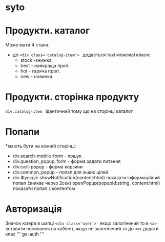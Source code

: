 # syto
# Продукти. каталог
Може мати 4 стани.
* до  ```<div class='catalog-item'> ``` додається такі можливі класи:  
  - stock -знижка,
  -  best - найкраща проп. 
  -  hot - гаряча проп. 
  -  new - новинка
# Продукти. сторінка продукту
```div.catalog-item ``` ідентичний тому що на сторінці каталог
# Попапи
*мають бути на кожній сторінці:
- div.search-mobile-form - пошук
- div.question_popup_form - форма задати питання
- div.cart-popup - форма корзини
- div.common_popup - попап для інших цілей
- div
Функції:
showNotification(content:html) показати інформаційний попап (зникає через 2сек)
openPopup(popupId:string, content:html) показати попап з контентом
# Авторизація
Значок юзера в шапці ```<div class='user'> ``` якщо залогінений то в ```<a>``` вставити посилання на кабінет, якщо не залогінений то до ```<a>``` додати клас ''' go-auth '''
